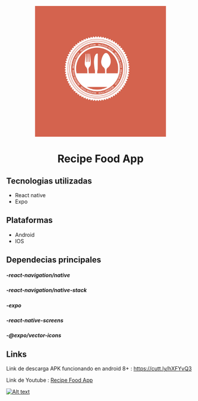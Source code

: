 <p align="center"><a href="https://github.com/Leancba/RecipeFood-App/"><img width="350" src="https://github.com/Leancba/RecipeFood-App/blob/main/assets/icon.png" alt="lx-music logo"></a></p>


<h1 align="center">Recipe Food App</h1>

<h2> Tecnologias utilizadas </h2>

- React native
- Expo

<h2> Plataformas </h2>

- Android
- IOS

<h2> Dependecias principales </h2>

##### -react-navigation/native
##### -react-navigation/native-stack
##### -expo
##### -react-native-screens
##### -@expo/vector-icons

<h2> Links </h2>

Link de descarga APK funcionando en android 8+ : https://cutt.ly/hXFYvQ3

Link de Youtube :  [Recipe Food App](https://www.youtube.com/watch?v=9xOx-JYYynA)

[![Alt text](https://img.youtube.com/vi/9xOx-JYYynA/0.jpg)](https://www.youtube.com/watch?v=9xOx-JYYynA)
